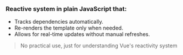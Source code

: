 ### Reactive system in plain JavaScript that:
-	Tracks dependencies automatically. 
- Re-renders the template only when needed. 
- Allows for real-time updates without manual refreshes.


> No practical use, just for understanding Vue's reactivity system
